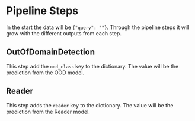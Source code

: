 # Pipeline Steps

In the start the data will be `{"query": ""}`. Through the pipeline steps it will grow with the different outputs from each step.

## OutOfDomainDetection

This step add the `ood_class` key to the dictionary. The value will be the prediction from the OOD model.

## Reader

This step adds the `reader` key to the dictionary. The value will be the prediction from the Reader model.
